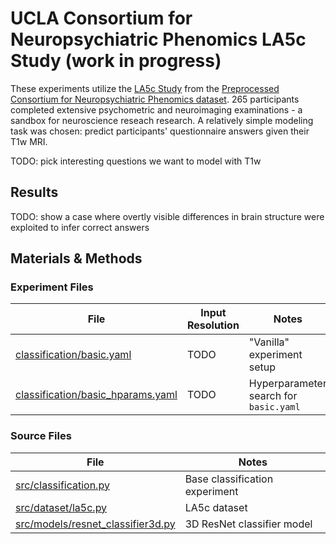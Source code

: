 # UCLA Consortium for Neuropsychiatric Phenomics LA5c Study (work in progress)
These experiments utilize the [LA5c Study](https://openneuro.org/datasets/ds000030/versions/1.0.0) from the [Preprocessed Consortium for Neuropsychiatric Phenomics dataset](https://f1000research.com/articles/6-1262/v2). 265 participants completed extensive psychometric and neuroimaging examinations - a sandbox for neuroscience reseach research. A relatively simple modeling task was chosen: predict participants' questionnaire answers given their T1w MRI.

TODO: pick interesting questions we want to model with T1w

## Results
TODO: show a case where overtly visible differences in brain structure were exploited to infer correct answers 

## Materials & Methods
### Experiment Files
| File                                                                     | Input Resolution      | Notes
| ------------------------------------------------------------------------ | --------------------- | ------
| [classification/basic.yaml](classification/basic.yaml)                   | TODO                  | "Vanilla" experiment setup
| [classification/basic_hparams.yaml](classification/basic_hparams.yaml)   | TODO                  | Hyperparameter search for `basic.yaml`

### Source Files
| File                                                                     | Notes
| ------------------------------------------------------------------------ | ----- 
| [src/classification.py](/src/classification.py)                          | Base classification experiment
| [src/dataset/la5c.py](/src/dataset/la5c.py)                              | LA5c dataset
| [src/models/resnet_classifier3d.py](/src/models/resnet_classifier3d.py)  | 3D ResNet classifier model
